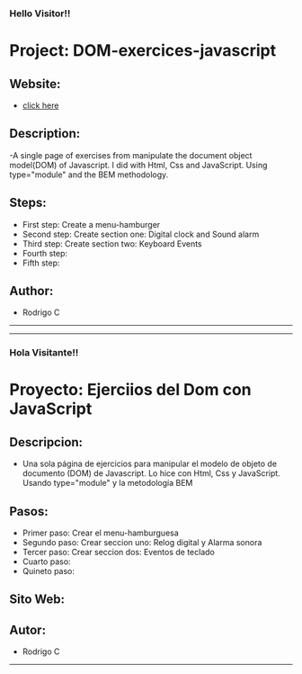 
<h3>Hello Visitor!!</h3>


# Project: DOM-exercices-javascript


## Website:

- [click here](https://roddevwork.github.io/dom-exercices-javascript/)

<!-- <kbd>
 <img src="imgs/web-index.jpg" alt="home page" width="200px">
</kbd> -->
 

## Description:

-A single page of exercises from manipulate the document object model(DOM) of Javascript. I did with Html, Css and JavaScript. Using type="module" and the BEM methodology.


## Steps:

- First step: Create a menu-hamburger
- Second step: Create section one: Digital clock and Sound alarm
- Third step: Create section two: Keyboard Events
- Fourth step: 
- Fifth step: 

## Author:

- Rodrigo C

---

---

<h3>Hola Visitante!!</h3>

# Proyecto: Ejerciios del Dom con JavaScript

## Descripcion:

- Una sola página de ejercicios para manipular el modelo de objeto de documento (DOM) de Javascript. Lo hice con Html, Css y JavaScript. Usando type="module" y la metodología BEM



## Pasos:

- Primer paso: Crear el menu-hamburguesa
- Segundo paso: Crear seccion uno: Relog digital y Alarma sonora
- Tercer paso: Crear seccion dos: Eventos de teclado
- Cuarto paso: 
- Quineto paso:

## Sito Web:



## Autor:

- Rodrigo C 

---




